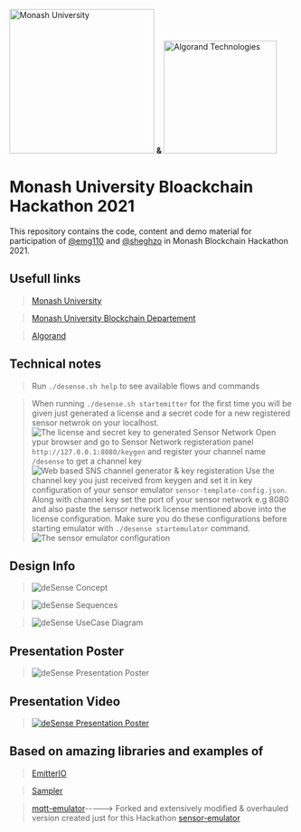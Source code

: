 [<img title="Monash University" src="https://www.monash.edu/__data/assets/file/0015/2521311/60YearsStamp_MonashLogo_MONO_WEB.svg" height="auto" width="256">](https://www.monash.edu/blockchain)    **&**
[<img title="Algorand Technologies" src="https://www.algorand.com/assets/media-kit/logos/full/png/algorand_full_logo_black.png" height="auto" width="200">](https://algorand.com)


# Monash University Bloackchain Hackathon 2021
This repository contains the code, content and demo material for participation of [@emg110](https://github.com/emg110) and [@sheghzo](https://github.com/sheghzo) in Monash Blockchain Hackathon 2021.

## Usefull links

> [Monash University](https://www.monash.edu)

> [Monash University Blockchain Departement](https://www.monash.edu/blockchain)

> [Algorand](https://www.algorand.com/)

## Technical notes

> Run `./desense.sh help` to see available flows and commands

> When running `./desense.sh startemitter` for the first time you will be given just generated a license and a secret code for a new registered sensor netwrok on your localhost.
![The license and secret key to generated Sensor Network](./assets/sns-license-scrshot.png)
Open ypur browser and go to Sensor Network registeration panel `http://127.0.0.1:8080/keygen` and register your channel name `/desense` to get a channel key
![Web based SNS channel generator & key registeration](./assets/sns-keyreg-scrshot.png)
Use the channel key you just received from keygen and set it in key configuration of your sensor emulator `sensor-template-config.json`. Along with channel key set the port of your sensor network e.g 8080 and also paste the sensor network license mentioned above into the license configuration. Make sure you do these configurations before starting emulator with `./desense startemulator` command.
![The sensor emulator configuration](./assets/sensor-emulator-config-scrshot.png)


## Design Info

> ![deSense Concept](./assets/deSense%20Concept.png)

> ![deSense Sequences](./assets/deSense%20Sequences.png)

> ![deSense UseCase Diagram](./assets/deSense%20UseCase.png)

## Presentation Poster

> ![deSense Presentation Poster](./assets/dSense%20Presentation%20Poster.png)

## Presentation Video

> [![deSense Presentation Poster](./assets/desense-dashboard.png)](./assets/dSense-video-presentation.webm)

## Based on amazing libraries and examples of

> [EmitterIO](https://github.com/emitter-io/emitter)

> [Sampler](https://github.com/sqshq/sampler)

> [mqtt-emulator](https://github.com/dojot/mqtt-emulator)-----> Forked and extensively modified & overhauled version created just for this Hackathon [sensor-emulator](https://github.com/emg110/sensor-emulator)
